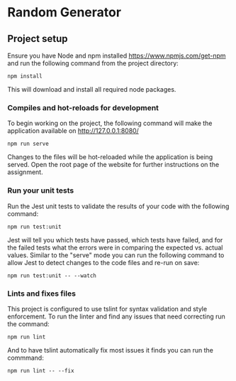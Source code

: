 # Random Generator

## Project setup
Ensure you have Node and npm installed https://www.npmjs.com/get-npm and run the following command from the project directory:
```
npm install
```
This will download and install all required node packages. 

### Compiles and hot-reloads for development
To begin working on the project, the following command will make the application available on http://127.0.0.1:8080/ 
```
npm run serve
```
Changes to the files will be hot-reloaded while the application is being served. Open the root page of the website for further instructions on the assignment.

### Run your unit tests
Run the Jest unit tests to validate the results of your code with the following command:
```
npm run test:unit
```
Jest will tell you which tests have passed, which tests have failed, and for the failed tests what the errors were in comparing the expected vs. actual values.
Similar to the "serve" mode you can run the following command to allow Jest to detect changes to the code files and re-run on save:
```
npm run test:unit -- --watch
```

### Lints and fixes files
This project is configured to use tslint for syntax validation and style enforcement. To run the linter and find any issues that need correcting run the command:
```
npm run lint
```
And to have tslint automatically fix most issues it finds you can run the commmand:
```
npm run lint -- --fix
```
